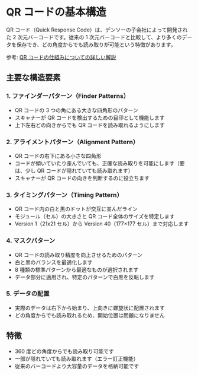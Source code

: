 # QR コードの基本構造

QR コード（Quick Response Code）は、デンソーの子会社によって開発された 2 次元バーコードです。従来の 1 次元バーコードと比較して、より多くのデータを保存でき、どの角度からでも読み取りが可能という特徴があります。

参考: [QR コードの仕組みについての詳しい解説](https://coliss.com/articles/build-websites/operation/work/how-qr-code-works.html)

## 主要な構造要素

### 1. ファインダーパターン（Finder Patterns）

-   QR コードの 3 つの角にある大きな四角形のパターン
-   スキャナーが QR コードを検出するための目印として機能します
-   上下左右どの向きからでも QR コードを読み取れるようにします

### 2. アライメントパターン（Alignment Pattern）

-   QR コードの右下にある小さな四角形
-   コードが傾いていたり歪んでいても、正確な読み取りを可能にします（要は、少し QR コードが隠れていても読み取れます）
-   スキャナーが QR コードの向きを判断するのに役立ちます

### 3. タイミングパターン（Timing Pattern）

-   QR コード内の白と黒のドットが交互に並んだライン
-   モジュール（セル）の大きさと QR コード全体のサイズを特定します
-   Version 1（21x21 セル）から Version 40（177×177 セル）まで対応します

### 4. マスクパターン

-   QR コードの読み取り精度を向上させるためのパターン
-   白と黒のバランスを最適化します
-   8 種類の標準パターンから最適なものが選択されます
-   データ部分に適用され、特定のパターンで白黒を反転します

### 5. データの配置

-   実際のデータは右下から始まり、上向きに螺旋状に配置されます
-   どの角度からでも読み取れるため、開始位置は問題になりません

## 特徴

-   360 度どの角度からでも読み取り可能です
-   一部が隠れていても読み取れます（エラー訂正機能）
-   従来のバーコードより大容量のデータを格納可能です
